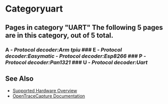 # Categoryuart
## Pages in category "UART" The following 5 pages are in this category, out of 5 total.
### A \- *Protocol decoder:Arm tpiu* ### E \- *Protocol decoder:Easymatic* \- *Protocol decoder:Esp8266* ### P \- *Protocol decoder:Pan1321* ### U \- *Protocol decoder:Uart*
## See Also
- [Supported Hardware Overview](../supported-hardware.md)
- [OpenTraceCapture Documentation](../../opentracecapture/overview.md)
